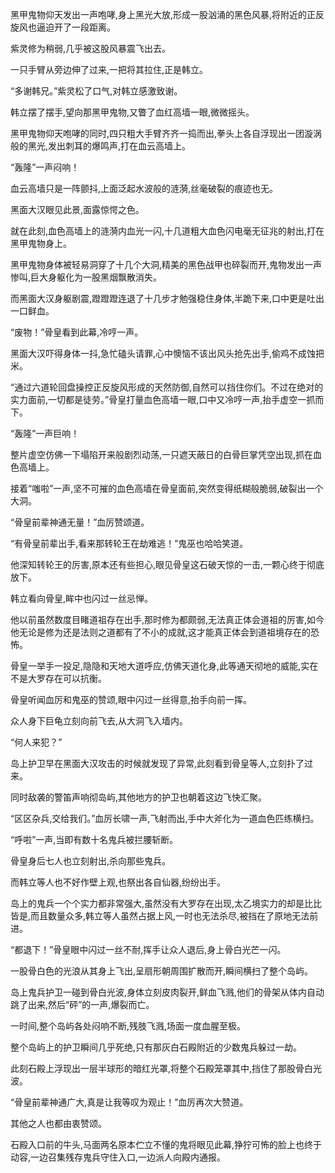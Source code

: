 
黑甲鬼物仰天发出一声咆哮,身上黑光大放,形成一股汹涌的黑色风暴,将附近的正反旋风也逼迫开了一段距离。

紫灵修为稍弱,几乎被这股风暴震飞出去。

一只手臂从旁边伸了过来,一把将其拉住,正是韩立。

“多谢韩兄。”紫灵松了口气,对韩立感激致谢。

韩立摆了摆手,望向那黑甲鬼物,又瞥了血红高墙一眼,微微摇头。

黑甲鬼物仰天咆哮的同时,四只粗大手臂齐齐一捣而出,拳头上各自浮现出一团漩涡般的黑光,发出刺耳的爆鸣声,打在血云高墙上。

“轰隆”一声闷响！

血云高墙只是一阵颤抖,上面泛起水波般的涟漪,丝毫破裂的痕迹也无。

黑面大汉眼见此景,面露惊愕之色。

就在此刻,血色高墙上的涟漪内血光一闪,十几道粗大血色闪电毫无征兆的射出,打在黑甲鬼物身上。

黑甲鬼物身体被轻易洞穿了十几个大洞,精美的黑色战甲也碎裂而开,鬼物发出一声惨叫,巨大身躯化为一股黑烟飘散消失。

而黑面大汉身躯剧震,蹬蹬蹬连退了十几步才勉强稳住身体,半跪下来,口中更是吐出一口鲜血。

“废物！”骨皇看到此幕,冷哼一声。

黑面大汉吓得身体一抖,急忙磕头请罪,心中懊恼不该出风头抢先出手,偷鸡不成蚀把米。

“通过六道轮回盘操控正反旋风形成的天然防御,自然可以挡住你们。不过在绝对的实力面前,一切都是徒劳。”骨皇打量血色高墙一眼,口中又冷哼一声,抬手虚空一抓而下。

“轰隆”一声巨响！

整片虚空仿佛一下塌陷开来般剧烈动荡,一只遮天蔽日的白骨巨掌凭空出现,抓在血色高墙上。

接着“嗤啦”一声,坚不可摧的血色高墙在骨皇面前,突然变得纸糊般脆弱,破裂出一个大洞。

“骨皇前辈神通无量！”血厉赞颂道。

“有骨皇前辈出手,看来那转轮王在劫难逃！”鬼巫也哈哈笑道。

他深知转轮王的厉害,原本还有些担心,眼见骨皇这石破天惊的一击,一颗心终于彻底放下。

韩立看向骨皇,眸中也闪过一丝忌惮。

他以前虽然数度目睹道祖存在出手,那时修为都颇弱,无法真正体会道祖的厉害,如今他无论是修为还是法则之道都有了不小的成就,这才能真正体会到道祖境存在的恐怖。

骨皇一举手一投足,隐隐和天地大道呼应,仿佛天道化身,此等通天彻地的威能,实在不是大罗存在可以抗衡。

骨皇听闻血厉和鬼巫的赞颂,眼中闪过一丝得意,抬手向前一挥。

众人身下巨龟立刻向前飞去,从大洞飞入墙内。

“何人来犯？”

岛上护卫早在黑面大汉攻击的时候就发现了异常,此刻看到骨皇等人,立刻扑了过来。

同时敌袭的警笛声响彻岛屿,其他地方的护卫也朝着这边飞快汇聚。

“区区杂兵,交给我们。”血厉长啸一声,飞射而出,手中大斧化为一道血色匹练横扫。

“呼啦”一声,当即有数十名鬼兵被拦腰斩断。

骨皇身后七人也立刻射出,杀向那些鬼兵。

而韩立等人也不好作壁上观,也祭出各自仙器,纷纷出手。

岛上的鬼兵一个个实力都非常强大,虽然没有大罗存在出现,太乙境实力的却是比比皆是,而且数量众多,韩立等人虽然占据上风,一时也无法杀尽,被挡在了原地无法前进。

“都退下！”骨皇眼中闪过一丝不耐,挥手让众人退后,身上骨白光芒一闪。

一股骨白色的光浪从其身上飞出,呈扇形朝周围扩散而开,瞬间横扫了整个岛屿。

岛上鬼兵护卫一碰到骨白光波,身体立刻皮肉裂开,鲜血飞溅,他们的骨架从体内自动跳了出来,然后“砰”的一声,爆裂而亡。

一时间,整个岛屿各处闷响不断,残肢飞溅,场面一度血腥至极。

整个岛屿上的护卫瞬间几乎死绝,只有那灰白石殿附近的少数鬼兵躲过一劫。

此刻石殿上浮现出一层半球形的暗红光罩,将整个石殿笼罩其中,挡住了那股骨白光波。

“骨皇前辈神通广大,真是让我等叹为观止！”血厉再次大赞道。

其他之人也都由衷赞颂。

石殿入口前的牛头,马面两名原本伫立不懂的鬼将眼见此幕,狰狞可怖的脸上也终于动容,一边召集残存鬼兵守住入口,一边派人向殿内通报。
